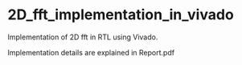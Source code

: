 # 2D_fft_implementation_in_vivado
Implementation of 2D fft in RTL using Vivado.


Implementation details are explained in Report.pdf
